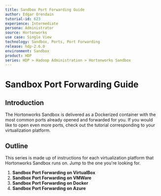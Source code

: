```yaml
---
title: Sandbox Port Forwarding Guide
author: Edgar Orendain
tutorial-id: 623
experience: Intermediate
persona: Administrator
source: Hortonworks
use case: Single View
technology: Sandbox, Ports, Port Forwarding
release: hdp-2.6.0
environment: Sandbox
product: HDP
series: HDP > Hadoop Administration > Hortonworks Sandbox
---
```


# Sandbox Port Forwarding Guide

## Introduction

The Hortonworks Sandbox is delivered as a Dockerized container with the most common ports already opened and forwarded for you.  If you would like to open even more ports, check out the tutorial corresponding to your virtualization platform.

## Outline

This series is made up of instructions for each virtualization platform that Hortonworks Sandbox runs on.  Jump to the one you're looking for.

1.  **Sandbox Port Forwarding on VirtualBox**
2.  **Sandbox Port Forwarding on VMWare**
3.  **Sandbox Port Forwarding on Docker**
4.  **Sandbox Port Forwarding on Azure**
